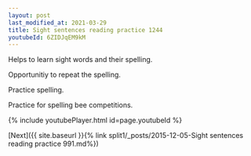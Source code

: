 ```yaml
---
layout: post
last_modified_at: 2021-03-29
title: Sight sentences reading practice 1244
youtubeId: 6ZIDJqEM9kM
---
```

 
 
Helps to learn sight words and their spelling.

Opportunitiy to repeat the spelling. 

Practice spelling. 
 
Practice for spelling bee competitions. 
 
{% include youtubePlayer.html id=page.youtubeId %}
 
 

[Next]({{ site.baseurl }}{% link  split1/_posts/2015-12-05-Sight sentences reading practice 991.md%})
 
